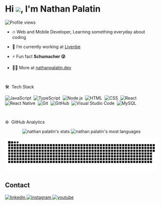 <h1 align="left">Hi <img src="https://raw.githubusercontent.com/kaueMarques/kaueMarques/master/hi.gif" height="30px">, I'm Nathan Palatin</h1>
<p align="left"> <img src="https://komarev.com/ghpvc/?username=nathanpalatin&color=yellow" alt="Profile views" /> </p>


- 🔥 Web and Mobile Developer, Learning something everyday about coding

- 🔭 I’m currently working at [Livenbe](https://livenbe.com/)

- ⚡ Fun fact **Schumacher 😜**

- 👨‍💻 More at [nathanpalatin.dev](https://nathanpalatin.dev)

<br>

🛠 &nbsp;Tech Stack

![JavaScript](https://img.shields.io/badge/-JavaScript-05122A?style=flat&logo=javascript)&nbsp;
![TypeScript](https://img.shields.io/badge/-TypeScript-05122A?style=flat&logo=javascript)&nbsp;
![Node.js](https://img.shields.io/badge/-Node.js-05122A?style=flat&logo=node.js)&nbsp;
![HTML](https://img.shields.io/badge/-HTML-05122A?style=flat&logo=HTML5)&nbsp;
![CSS](https://img.shields.io/badge/-CSS-05122A?style=flat&logo=CSS3&logoColor=1572B6)&nbsp;
![React](https://img.shields.io/badge/-React-05122A?style=flat&logo=react)&nbsp;
![React Native](https://img.shields.io/badge/-React%20Native-05122A?style=flat&logo=react)&nbsp;
![Git](https://img.shields.io/badge/-Git-05122A?style=flat&logo=git)&nbsp;
![GitHub](https://img.shields.io/badge/-GitHub-05122A?style=flat&logo=github)&nbsp;
![Visual Studio Code](https://img.shields.io/badge/-Visual%20Studio%20Code-05122A?style=flat&logo=visual-studio-code&logoColor=007ACC)&nbsp;
![MySQL](https://img.shields.io/badge/-MySQL-05122A?style=flat&logo=postgresql)&nbsp;

<br>

 ⚙️ &nbsp;GitHub Analytics

<p align="center">
<img width="500em" src="https://github-readme-stats.vercel.app/api?username=nathanpalatin&show_icons=true&theme=vision-friendly-dark" alt="nathan palatin's stats"/>
<img width="450em" src="https://github-readme-stats.vercel.app/api/top-langs/?username=nathanpalatin&layout=compact&theme=vision-friendly-dark" alt="nathan palatin's most languages"/>
</p>


![Snake animation](https://github.com/nathanpalatin/nathanpalatin/blob/output/github-contribution-grid-snake.svg)

## Contact

<a href="https://linkedin.com/in/nathanpalatin" target="_blank">
  <img align="center" src="https://img.shields.io/badge/-nathanpalatin-05122A?style=flat&logo=linkedin" alt="linkedin"/>
</a>
<a href="https://instagram.com/nathanpalatin" target="_blank">
 <img align="center" src="https://img.shields.io/badge/-nathanpalatin-05122A?style=flat&logo=instagram" alt="instagram"/>
</a>
<a href="https://youtube.com/@nathanpalatin" target="_blank">
 <img align="center" src="https://img.shields.io/badge/-nathanpalatin-05122A?style=flat&logo=youtube" alt="youtube"/>
</a>
</p>
